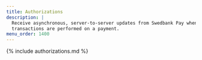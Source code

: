 ```yaml
---
title: Authorizations
description: |
  Receive asynchronous, server-to-server updates from Swedbank Pay when
  transactions are performed on a payment.
menu_order: 1400
---
```


{% include authorizations.md %}
